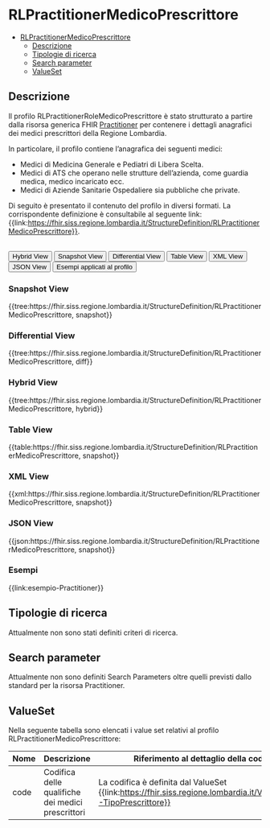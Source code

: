 # RLPractitionerMedicoPrescrittore

- [RLPractitionerMedicoPrescrittore](#rlpractitionermedicoprescrittore)
  - [Descrizione](#descrizione)
  - [Tipologie di ricerca](#tipologie-di-ricerca)
  - [Search parameter](#search-parameter)
  - [ValueSet](#valueset)

## Descrizione
Il profilo RLPractitionerRoleMedicoPrescrittore è stato strutturato a partire dalla risorsa generica FHIR [Practitioner](http://hl7.org/fhir/R4/practitioner.html) per contenere i dettagli anagrafici dei medici prescrittori della Regione Lombardia.

In particolare, il profilo contiene l’anagrafica dei seguenti medici:

-	Medici di Medicina Generale e Pediatri di Libera Scelta.
-	Medici di ATS che operano nelle strutture dell’azienda, come guardia medica, medico incaricato ecc. 
-	Medici di Aziende Sanitarie Ospedaliere sia pubbliche che private. 


Di seguito è presentato il contenuto del profilo in diversi formati. La corrispondente definizione è consultabile al seguente link: {{link:https://fhir.siss.regione.lombardia.it/StructureDefinition/RLPractitionerMedicoPrescrittore}}.

<br>
<div class="tab">
  <button class="tablinks active" onclick="openTab(event, 'Hybrid View')">Hybrid View</button>
  <button class="tablinks" onclick="openTab(event, 'Snapshot View')">Snapshot View</button>
  <button class="tablinks" onclick="openTab(event, 'Differential View')">Differential View</button>
  <button class="tablinks" onclick="openTab(event, 'Table View')">Table View</button>
  <button class="tablinks" onclick="openTab(event, 'XML View')">XML View</button>
  <button class="tablinks" onclick="openTab(event, 'JSON View')">JSON View</button>
  <button class="tablinks" onclick="openTab(event, 'Esempi')">Esempi applicati al profilo</button>
</div>

<div id="Snapshot View" class="tabcontent">
  <h3>Snapshot View</h3>
{{tree:https://fhir.siss.regione.lombardia.it/StructureDefinition/RLPractitionerMedicoPrescrittore, snapshot}}
</div>

<div id="Differential View" class="tabcontent">
  <h3>Differential View</h3>
{{tree:https://fhir.siss.regione.lombardia.it/StructureDefinition/RLPractitionerMedicoPrescrittore, diff}}
</div>

<div id="Hybrid View" class="tabcontent"  style="display:block">
  <h3>Hybrid View</h3>
{{tree:https://fhir.siss.regione.lombardia.it/StructureDefinition/RLPractitionerMedicoPrescrittore, hybrid}}
</div>

<div id="Table View" class="tabcontent">
  <h3>Table View</h3>
{{table:https://fhir.siss.regione.lombardia.it/StructureDefinition/RLPractitionerMedicoPrescrittore, snapshot}}
</div>

<div id="XML View" class="tabcontent">
  <h3>XML View</h3>
{{xml:https://fhir.siss.regione.lombardia.it/StructureDefinition/RLPractitionerMedicoPrescrittore, snapshot}}
</div>

<div id="JSON View" class="tabcontent">
  <h3>JSON View</h3>
{{json:https://fhir.siss.regione.lombardia.it/StructureDefinition/RLPractitionerMedicoPrescrittore, snapshot}}
</div>

<div id="Esempi" class="tabcontent">
  <h3>Esempi</h3>
{{link:esempio-Practitioner}}
<br>
</div>

<!-- ===================================================FINE SEZIONE=================================================== -->

## Tipologie di ricerca

Attualmente non sono stati definiti criteri di ricerca.

<!-- ===================================================FINE SEZIONE=================================================== -->

## Search parameter

Attualmente non sono definiti Search Parameters oltre quelli previsti dallo standard per la risorsa Practitioner.

<!-- ===================================================FINE SEZIONE=================================================== -->

## ValueSet

Nella seguente tabella sono elencati i value set relativi al profilo RLPractitionerMedicoPrescrittore:

| Nome | Descrizione | Riferimento al dettaglio della codifica |
|---|---|---|
| code | Codifica delle qualifiche dei medici prescrittori | La codifica è definita dal ValueSet {{link:https://fhir.siss.regione.lombardia.it/ValueSet/DDC-TipoPrescrittore}} |